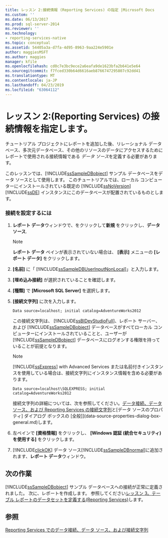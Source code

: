 ```yaml
---
title: レッスン 2:接続情報 (Reporting Services) の指定 |Microsoft Docs
ms.custom: ''
ms.date: 06/13/2017
ms.prod: sql-server-2014
ms.reviewer: ''
ms.technology:
- reporting-services-native
ms.topic: conceptual
ms.assetid: 54405a3a-d7fa-4d95-8963-9aa224e5901e
author: maggiesMSFT
ms.author: maggies
manager: kfile
ms.openlocfilehash: cd0c7e3bc9ece2a6eafa9de1623bfa2b641e5e64
ms.sourcegitcommit: f7fced330b64d6616aeb8766747295807c92dd41
ms.translationtype: MT
ms.contentlocale: ja-JP
ms.lasthandoff: 04/23/2019
ms.locfileid: "63064112"
---
```

# <a name="lesson-2-specifying-connection-information-reporting-services"></a>レッスン 2:(Reporting Services) の接続情報を指定します。
  チュートリアル プロジェクトにレポートを追加した後、リレーショナル データベース、多次元データベース、その他のリソースのデータにアクセスするためにレポートで使用される接続情報である *データ ソース*を定義する必要があります。  
  
 このレッスンでは、[!INCLUDE[ssSampleDBobject](../includes/sssampledbobject-md.md)] サンプル データベースをデータ ソースとして使用します。 このチュートリアルでは、ローカル コンピューターにインストールされている既定の [!INCLUDE[ssNoVersion](../includes/ssnoversion-md.md)] [!INCLUDE[ssDE](../includes/ssde-md.md)] インスタンスにこのデータベースが配置されているものとします。  
  
### <a name="to-set-up-a-connection"></a>接続を設定するには  
  
1.  **レポート データ**ウィンドウで、をクリックして**新規** をクリックし、**データ ソース**.  
  
    > [!NOTE]  
    >  **レポート データ** ペインが表示されていない場合は、 **[表示]** メニューの **[レポート データ]** をクリックします。  
  
2.  **[名前]** に「 [!INCLUDE[ssSampleDBUserInputNonLocal](../includes/sssampledbuserinputnonlocal-md.md)]」と入力します。  
  
3.  **[埋め込み接続]** が選択されていることを確認します。  
  
4.  **[種類]** で **[Microsoft SQL Server]** を選択します。  
  
5.  **[接続文字列]** に次を入力します。  
  
    ```  
    Data source=localhost; initial catalog=AdventureWorks2012  
    ```  
  
     この接続文字列は、 [!INCLUDE[ssBIDevStudioFull](../includes/ssbidevstudiofull-md.md)]、レポート サーバー、および [!INCLUDE[ssSampleDBobject](../includes/sssampledbobject-md.md)] データベースがすべてローカル コンピューターにインストールされていることと、ユーザーが [!INCLUDE[ssSampleDBobject](../includes/sssampledbobject-md.md)] データベースにログオンする権限を持っていることが前提となります。  
  
    > [!NOTE]  
    >  [!INCLUDE[ssExpress](../includes/ssexpress-md.md)] with Advanced Services または名前付きインスタンスを使用している場合は、接続文字列にインスタンス情報を含める必要があります。  
    >   
    >  `Data source=localhost\SQLEXPRESS; initial catalog=AdventureWorks2012`  
    >   
    >  接続文字列の詳細については、次を参照してください。[データ接続、データ ソース、および Reporting Services の接続文字列](data-connections-data-sources-and-connection-strings-in-reporting-services.md)と[データ ソースのプロパティ] ダイアログ ボックスの [全般]](data-source-properties-dialog-box-general.md)します。  
  
6.  左ペインで **[資格情報]** をクリックし、 **[Windows 認証 (統合セキュリティ) を使用する]** をクリックします。  
  
7.  [!INCLUDE[clickOK](../includes/clickok-md.md)] データ ソース[!INCLUDE[ssSampleDBnormal](../includes/sssampledbnormal-md.md)]に追加されます、**レポート データ**ウィンドウ。  
  
## <a name="next-task"></a>次の作業  
 [!INCLUDE[ssSampleDBobject](../includes/sssampledbobject-md.md)] サンプル データベースへの接続が正常に定義されました。 次に、レポートを作成します。 参照してください[レッスン 3。テーブル レポートのデータセットを定義する&#40;Reporting Services&#41;](lesson-3-defining-a-dataset-for-the-table-report-reporting-services.md)します。  
  
## <a name="see-also"></a>参照  
 [Reporting Services でのデータ接続、データ ソース、および接続文字列](data-connections-data-sources-and-connection-strings-in-reporting-services.md)  
  
  
